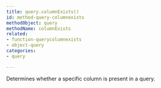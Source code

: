 ```yaml
---
title: query.columnExists()
id: method-query-columnexists
methodObject: query
methodName: columnExists
related:
- function-querycolumnexists
- object-query
categories:
- query

---
```


Determines whether a specific column is present in a query.